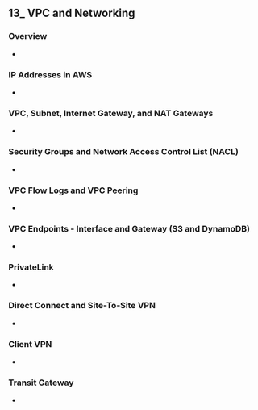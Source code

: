 ## 13_ VPC and Networking

### Overview
-

### IP Addresses in AWS
-

### VPC, Subnet, Internet Gateway, and NAT Gateways
-

### Security Groups and Network Access Control List (NACL)
-

### VPC Flow Logs and VPC Peering
-

### VPC Endpoints - Interface and Gateway (S3 and DynamoDB)
-

### PrivateLink
-

### Direct Connect and Site-To-Site VPN
-

### Client VPN
-

### Transit Gateway
-